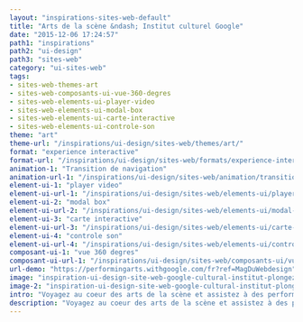 ```yaml
---
layout: "inspirations-sites-web-default"
title: "Arts de la scène &ndash; Institut culturel Google"
date: "2015-12-06 17:24:57"
path1: "inspirations"
path2: "ui-design"
path3: "sites-web"
category: "ui-sites-web"
tags:
- sites-web-themes-art
- sites-web-composants-ui-vue-360-degres
- sites-web-elements-ui-player-video
- sites-web-elements-ui-modal-box
- sites-web-elements-ui-carte-interactive
- sites-web-elements-ui-controle-son
theme: "art"
theme-url: "/inspirations/ui-design/sites-web/themes/art/"
format: "experience interactive"
format-url: "/inspirations/ui-design/sites-web/formats/experience-interactive/"
animation-1: "Transition de navigation"
animation-url-1: "/inspirations/ui-design/sites-web/animation/transition-navigation/"
element-ui-1: "player video"
element-ui-url-1: "/inspirations/ui-design/sites-web/elements-ui/player-video/"
element-ui-2: "modal box"
element-ui-url-2: "/inspirations/ui-design/sites-web/elements-ui/modal-box/"
element-ui-3: "carte interactive"
element-ui-url-3: "/inspirations/ui-design/sites-web/elements-ui/carte-interactive/"
element-ui-4: "controle son"
element-ui-url-4: "/inspirations/ui-design/sites-web/elements-ui/controle-son/"
composant-ui-1: "vue 360 degres"
composant-ui-url-1: "/inspirations/ui-design/sites-web/composants-ui/vue-360-degres/"
url-demo: "https://performingarts.withgoogle.com/fr?ref=MagDuWebdesign"
image: "inspiration-ui-design-site-web-google-cultural-institut-plongez-dans-l-univers-des-arts-de-la-scene-1.jpg"
image-2: "inspiration-ui-design-site-web-google-cultural-institut-plongez-dans-l-univers-des-arts-de-la-scene-2.jpg"
intro: "Voyagez au coeur des arts de la scène et assistez à des performances à 360° des plus grands artistes contemporains."
description: "Voyagez au coeur des arts de la scène et assistez à des performances à 360° des plus grands artistes contemporains."
---
```

